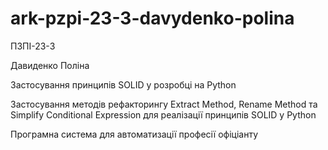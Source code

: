 # ark-pzpi-23-3-davydenko-polina
ПЗПІ-23-3

Давиденко Поліна

Застосування принципів SOLID у розробці на Python

Застосування методів рефакторингу Extract Method, Rename Method та Simplify Conditional Expression для реалізації принципів SOLID у Python

Програмна система для автоматизації професії офіціанту
